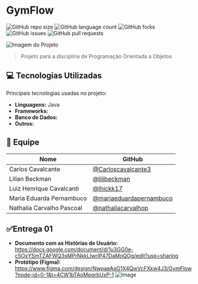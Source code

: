 # GymFlow

![GitHub repo size](https://img.shields.io/github/repo-size/Carloscavalcante3/Projeto_POO?style=for-the-badge)
![GitHub language count](https://img.shields.io/github/languages/count/Carloscavalcante3/Projeto_POO?style=for-the-badge)
![GitHub forks](https://img.shields.io/github/forks/Carloscavalcante3/Projeto_POO?style=for-the-badge)
![GitHub issues](https://img.shields.io/github/issues/Carloscavalcante3/Projeto_POO?style=for-the-badge)
![GitHub pull requests](https://img.shields.io/github/issues-pr/Carloscavalcante3/Projeto_POO?style=for-the-badge)


<img src="imagem.png" alt="Imagem do Projeto">

> Projeto para a disciplina de Programação Orientada a Objetos

## 💻 Tecnologias Utilizadas  
Principais tecnologias usadas no projeto:  

- **Linguagens:** Java
- **Frameworks:** 
- **Banco de Dados:** 
- **Outros:**  

## 👥 Equipe  

| Nome  | GitHub |
|-------|--------|
| Carlos Cavalcante | [@Carloscavalcante3](https://github.com/Carloscavalcante3) |
| Lilian Beckman | [@lilibeckman](https://github.com/lilibeckman) |
| Luiz Henrique Cavalcanti | [@lhickk17](https://github.com/lhickk17) |
| Maria Eduarda Pernambuco | [@mariaeduardapernambuco](https://github.com/mariaeduardapernambuco) |
| Nathalia Carvalho Pascoal | [@nathaliacarvalhop](https://github.com/nathaliacarvalhop) |

## ✅Entrega 01

- **Documento com as Histórias de Usuário:** https://docs.google.com/document/d/1u3GG0e-c5OxYSmTZAFWQ3sMPrNkkLIwrIP47DaMoQOg/edit?usp=sharing
- **Protótipo (Figma):** https://www.figma.com/design/NwpaeAqG1X4QwVcFXkw4J3/GymFlow?node-id=0-1&t=4CW1bTAoMpqrbUxP-1
![Image](https://github.com/user-attachments/assets/c75ea360-03d6-43c5-aa85-68e7987aa2e6)


